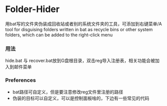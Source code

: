 # Folder-Hider
用bat写的文件夹伪装成回收站或者别的系统文件夹的工具，可添加到右键菜单/A tool for disguising folders written in bat as recycle bins or other system folders, which can be added to the right-click menu
### 用法
hide.bat 与 recover.bat放到G盘根目录，双击reg导入注册表，相关功能会被加入到邮件菜单
### Preferences
* bat路径可自定义，但是要注意修改reg文件里注册的路径
* 伪装的目标可以自定义，可以是控制面板啥的，下边有一些常见的代码

